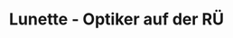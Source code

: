 ---
title: "Lunette - Optiker auf der RÜ"
url: /essen/lunette-optiker-auf-der-rue/
shop: Optiker
---
